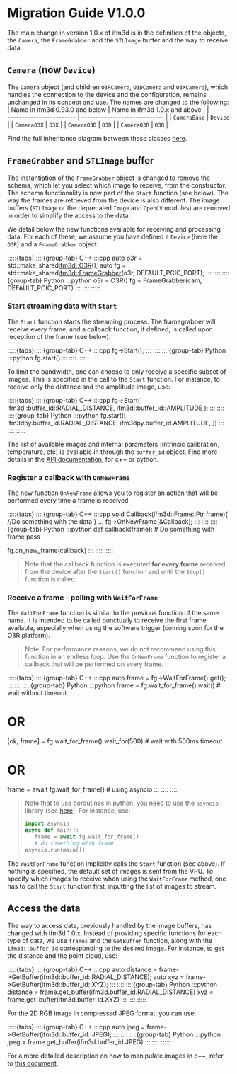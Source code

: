 # Migration Guide V1.0.0
The main change in version 1.0.x of ifm3d is in the definition of the objects, the `Camera`, the `FrameGrabber` and the `STLImage` buffer and the way to receive data.

## `Camera` (now `Device`)
The `Camera` object (and children `O3RCamera`, `O3DCamera` and `O3XCamera`), which handles the connection to the device and the configuration, remains unchanged in its concept and use. 
The names are changed to the following:  
| Name in ifm3d 0.93.0 and below | Name in ifm3d 1.0.x and above |
| ------------------------------ | ----------------------------- |
| `CameraBase`                   | `Device`                      |
| `CameraO3X`                    | `O3X`                         |
| `CameraO3D`                    | `O3D`                         |
| `CameraO3R`                    | `O3R`                         |

Find the full inheritance diagram between these classes [here](https://ifm3d.com/sphinx-doc/build/html/ifm3d/doc/sphinx/cpp_api/inherits.html).

## `FrameGrabber` and `STLImage` buffer

The instantiation of the `FrameGrabber` object is changed to remove the schema, which let you select which image to receive, from the constructor. The schema functionality is now part of the `Start` function (see below).
The way the frames are retrieved from the device is also different.
The image buffers (`STLImage` or the deprecated `Image` and `OpenCV` modules) are removed in order to simplify the access to the data.

We detail below the new functions available for receiving and processing data.
For each of these, we assume you have defined a `Device` (here the `O3R`) and a `FrameGrabber` object:

:::::{tabs}
::::{group-tab} C++
:::cpp
auto o3r = std::make_shared<ifm3d::O3R>();
auto fg = std::make_shared<ifm3d::FrameGrabber>(o3r, DEFAULT_PCIC_PORT);
:::
::::
::::{group-tab} Python
:::python
o3r = O3R()
fg = FrameGrabber(cam, DEFAULT_PCIC_PORT)
:::
::::
:::::
### Start streaming data with `Start`
The `Start` function starts the streaming process. The framegrabber will receive every frame, and a callback function, if defined, is called upon reception of the frame (see below).

:::::{tabs}
::::{group-tab} C++
:::cpp
fg->Start();
:::
::::
::::{group-tab} Python
:::python
fg.start()
:::
::::
:::::

To limit the bandwidth, one can choose to only receive a specific subset of images. This is specified in the call to the `Start` function. For instance, to receive only the distance and the amplitude image, use:

:::::{tabs}
::::{group-tab} C++
:::cpp
fg->Start(
    ifm3d::buffer_id::RADIAL_DISTANCE, 
    ifm3d::buffer_id::AMPLITUDE
    );
:::
::::
::::{group-tab} Python
:::python
fg.start([
  ifm3dpy.buffer_id.RADIAL_DISTANCE, 
  ifm3dpy.buffer_id.AMPLITUDE,
])
:::
::::
::::: 

The list of available images and internal parameters (intrinsic calibration, temperature, etc) is available in through the `buffer_id` object. Find more details in the [API documentation](https://ifm3d.com/sphinx-doc/build/html/ifm3d/doc/sphinx/index.html), for c++ or python.

### Register a callback with `OnNewFrame`
The new function `OnNewFrame` allows you to register an action that will be performed every time a frame is received.

:::::{tabs}
::::{group-tab} C++
:::cpp
void Callback(ifm3d::Frame::Ptr frame){
  //Do something with the data
}
...
fg->OnNewFrame(&Callback);
:::
::::
::::{group-tab} Python
:::python
def callback(frame):
    # Do something with frame
    pass

fg.on_new_frame(callback)
:::
::::
:::::

>Note that the callback function is executed **for every frame** received from the device after the `Start()` function and until the `Stop()` function is called.
### Receive a frame - polling with `WaitForFrame`
The `WaitForFrame` function is similar to the previous function of the same name. 
It is intended to be called punctually to receive the first frame available, especially when using the software trigger (coming soon for the O3R platform). 
> Note: For performance reasons, we do not recommend using this function in an endless loop. Use the `OnNewFrame` function to register a callback that will be performed on every frame.

:::::{tabs}
::::{group-tab} C++
:::cpp
auto frame = fg->WaitForFrame().get();
:::
::::
::::{group-tab} Python
:::python
frame = fg.wait_for_frame().wait() # wait without timeout
# OR
[ok, frame] = fg.wait_for_frame().wait_for(500) # wait with 500ms timeout
# OR
frame = await fg.wait_for_frame() # using asyncio
:::
::::
:::::

> Note that to use coroutines in python, you need to use the `asyncio` library (see [here](https://docs.python.org/3/library/asyncio-task.html)). For instance, use:
> ``` python
> import asyncio
> async def main():
>    frame = await fg.wait_for_frame()
>    # do something with frame
> asyncio.run(main())
>```

The `WaitForFrame` function implicitly calls the `Start` function (see above). If nothing is specified, the default set of images is sent from the VPU. 
To specify which images to receive when using the `WaitForFrame` method, one has to call the `Start` function first, inputting the list of images to stream.

## Access the data
The way to access data, previously handled by the image buffers, has changed with ifm3d 1.0.x.
Instead of providing specific functions for each type of data, we use `frames` and the `GetBuffer` function, along with the `ifm3d::buffer_id` corresponding to the desired image. 
For instance, to get the distance and the point cloud, use:

:::::{tabs}
::::{group-tab} C++
:::cpp
auto distance = frame->GetBuffer(ifm3d::buffer_id::RADIAL_DISTANCE);
auto xyz = frame->GetBuffer(ifm3d::buffer_id::XYZ);
:::
::::
::::{group-tab} Python
:::python
distance = frame.get_buffer(ifm3d.buffer_id.RADIAL_DISTANCE)
xyz = frame.get_buffer(ifm3d.buffer_id.XYZ)
:::
::::
:::::

For the 2D RGB image in compressed JPEG format, you can use:

:::::{tabs}
::::{group-tab} C++
:::cpp
auto jpeg = frame->GetBuffer(ifm3d::buffer_id::JPEG);
:::
::::
::::{group-tab} Python
:::python
jpeg = frame.get_buffer(ifm3d.buffer_id.JPEG)
:::
::::
:::::

For a more detailed description on how to manipulate images in c++, refer to [this document](stilimage:ifm3d%3A%3ABuffer-%20Basic%20C%2B%2B%20STL%20container%20for%20ifm3d).